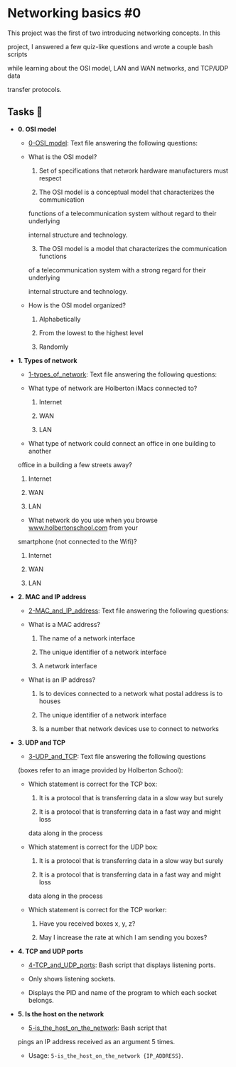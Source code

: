 # Networking basics #0



This project was the first of two introducing networking concepts. In this

project, I answered a few quiz-like questions and wrote a couple bash scripts

while learning about the OSI model, LAN and WAN networks, and TCP/UDP data

transfer protocols.



## Tasks :page_with_curl:



* **0. OSI model**

  * [0-OSI_model](./0-OSI_model): Text file answering the following questions:
  
  * What is the OSI model?
  
    1. Set of specifications that network hardware manufacturers must respect
    
    2. The OSI model is a conceptual model that characterizes the communication
    
    functions of a telecommunication system without regard to their underlying
    
    internal structure and technology.
    
    3. The OSI model is a model that characterizes the communication functions
    
    of a telecommunication system with a strong regard for their underlying
    
    internal structure and technology.
    
  * How is the OSI model organized?
  
    1. Alphabetically
    
    2. From the lowest to the highest level
    
    3. Randomly
    


* **1. Types of network**

  * [1-types_of_network](./1-types_of_network): Text file answering the following questions:
  
  * What type of network are Holberton iMacs connected to?
  
    1. Internet
    
    2. WAN
    
    3. LAN
    
  * What type of network could connect an office in one building to another
  
  office in a building a few streets away?
  
    1. Internet
    
    2. WAN
    
    3. LAN
    
  * What network do you use when you browse www.holbertonschool.com from your
  
  smartphone (not connected to the Wifi)?
  
    1. Internet
    
    2. WAN
    
    3. LAN
    


* **2. MAC and IP address**

  * [2-MAC_and_IP_address](./2-MAC_and_IP_address): Text file answering the following questions:
  
  * What is a MAC address?
  
    1. The name of a network interface
    
    2. The unique identifier of a network interface
    
    3. A network interface
    
  * What is an IP address?
  
    1. Is to devices connected to a network what postal address is to houses
    
    2. The unique identifier of a network interface
    
    3. Is a number that network devices use to connect to networks
    


* **3. UDP and TCP**

  * [3-UDP_and_TCP](./3-UDP_and_TCP): Text file answering the following questions
  
  (boxes refer to an image provided by Holberton School):
  
  * Which statement is correct for the TCP box:
  
    1. It is a protocol that is transferring data in a slow way but surely
    
    2. It is a protocol that is transferring data in a fast way and might loss
    
    data along in the process
    
  * Which statement is correct for the UDP box:
  
    1. It is a protocol that is transferring data in a slow way but surely
    
    2. It is a protocol that is transferring data in a fast way and might loss
    
    data along in the process
    
  * Which statement is correct for the TCP worker:
  
    1. Have you received boxes x, y, z?
    
    2. May I increase the rate at which I am sending you boxes?
    


* **4. TCP and UDP ports**

  * [4-TCP_and_UDP_ports](./4-TCP_and_UDP_ports): Bash script that displays listening ports.
  
  * Only shows listening sockets.
  
  * Displays the PID and name of the program to which each socket belongs.
  


* **5. Is the host on the network**

  * [5-is_the_host_on_the_network](./5-is_the_host_on_the_network): Bash script that
  
  pings an IP address received as an argument 5 times.
  
  * Usage: `5-is_the_host_on_the_network {IP_ADDRESS}`.